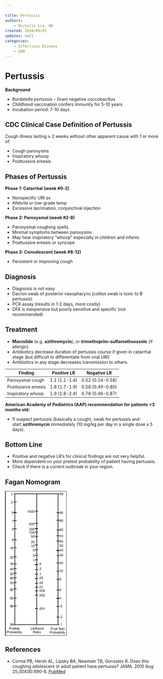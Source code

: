 ```yaml
---

title: Pertussis
authors:
    - Michelle Lin, MD
created: 2010/09/03
updates: null
categories:
    - Infectious Disease
    - EBM
---
```


# Pertussis

**Background**

- _Bordetella pertussis_ – Gram negative coccobacillus
- Childhood vaccination confers immunity for 5-10 years
- Incubation period: 7-10 days 

## CDC Clinical Case Definition of Pertussis

Cough illness lasting ≥ 2 weeks without other apparent cause with 1 or more of:

- Cough paroxysms
- Inspiratory whoop
- Posttussive emesis 

## Phases of Pertussis

**Phase 1: Catarrhal (week #0-2)**

- Nonspecific URI sx
- Afebrile or low-grade temp
- Excessive lacrimation, conjunctival injection 

**Phase 2: Paroxysmal (week #2-8)**

- Paroxysmal coughing spells
- Minimal symptoms between paroxysms
- May hear inspiratory “whoop” especially in children and infants
- Posttussive emesis or syncope 

**Phase 3: Convalescent (week #8-12)**

- Persistent or improving cough

## Diagnosis

- Diagnosis is not easy
- Dacron swab of posterior nasopharynx (cotton swab is toxic to B pertussis)
- PCR assay (results in 1-2 days, more costly)
- DFA is inexpensive but poorly sensitive and specific (not recommended) 

## Treatment

- **Macrolide** (e.g. **<span class="drug">azithromycin</span>**), or <span class="drug">**trimethoprim-sulfamethoxazole**</span> (if allergic)
- Antibiotics decrease duration of pertussis course if given in catarrhal stage (but difficult to differentiate from viral URI)
- Antibiotics in any stage decreases transmission to others. 

| **Finding**        | **Positive LR** | **Negative LR**  |
| ------------------ | --------------- | ---------------- |
| Paroxysmal cough   | 1.1 (1.1-1.4)   | 0.52 (0.14-0.58) |
| Posttussive emesis | 1.8 (1.7-1.9)   | 0.58 (0.49-0.80) |
| Inspiratory whoop  | 1.9 (1.8-2.4)   | 0.78 (0.46-0.87) |

**American Academy of Pediatrics (AAP) recommendation for patients &lt;3 months old:**

- If suspect pertussis (basically a cough), swab for pertussis and start **<span class="drug">azithromycin</span>** immediately (10 mg/kg per day in a single dose x 5 days). 

## Bottom Line

- Positive and negative LR’s for clinical findings are not very helpful.
- More dependent on your pretest probability of patient having pertussis.
- Check if there is a current outbreak in your region. 

## Fagan Nomogram

![](image-1.png)

## References

- Cornia PB, Hersh AL, Lipsky BA, Newman TB, Gonzales R. Does this coughing adolescent or adult patient have pertussis? JAMA. 2010 Aug 25;304(8):890-6. [PubMed](http://www.ncbi.nlm.nih.gov/pubmed/?term=20736473)
